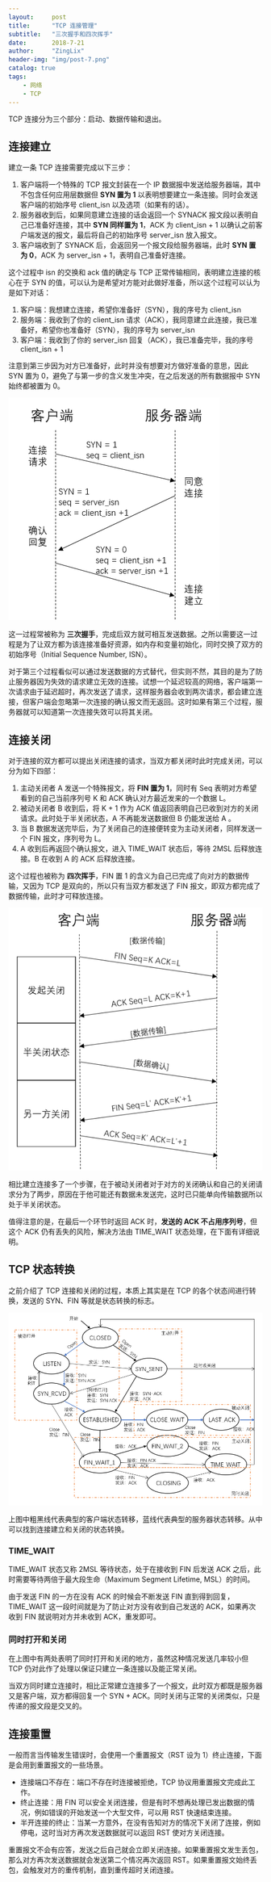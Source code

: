 ```yaml
---
layout:     post
title:      "TCP 连接管理"
subtitle:   "三次握手和四次挥手"
date:       2018-7-21
author:     "ZingLix"
header-img: "img/post-7.png"
catalog: true
tags:
    - 网络
    - TCP
---
```


TCP 连接分为三个部分：启动、数据传输和退出。

## 连接建立

建立一条 TCP 连接需要完成以下三步：

1. 客户端将一个特殊的 TCP 报文封装在一个 IP 数据报中发送给服务器端，其中不包含任何应用层数据但 **SYN 置为 1** 以表明想要建立一条连接。同时会发送客户端的初始序号 client_isn 以及选项（如果有的话）。
2. 服务器收到后，如果同意建立连接的话会返回一个 SYNACK 报文段以表明自己已准备好连接，其中 **SYN 同样置为 1**，ACK 为 client_isn + 1 以确认之前客户端发送的报文，最后将自己的初始序号 server_isn 放入报文。
3. 客户端收到了 SYNACK 后，会返回另一个报文段给服务器端，此时 **SYN 置为 0**，ACK 为 server_isn + 1，表明自己准备好连接。

这个过程中 isn 的交换和 ack 值的确定与 TCP 正常传输相同，表明建立连接的核心在于 SYN 的值，可以认为是希望对方能对此做好准备，所以这个过程可以认为是如下对话：

1. 客户端：我想建立连接，希望你准备好（SYN），我的序号为 client_isn 
2. 服务端：我收到了你的 client_isn 请求（ACK），我同意建立此连接，我已准备好，希望你也准备好（SYN），我的序号为 server_isn
3. 客户端：我收到了你的 server_isn 回复（ACK），我已准备完毕，我的序号 client_isn + 1 

注意到第三步因为对方已准备好，此时并没有想要对方做好准备的意思，因此 SYN 置为 0，避免了与第一步的含义发生冲突，在之后发送的所有数据报中 SYN 始终都被置为 0。

![](/img/in-post/TCP/1-1.png)

这一过程常被称为 **三次握手**，完成后双方就可相互发送数据。之所以需要这一过程是为了让双方都为该连接准备好资源，如内存和变量初始化，同时交换了双方的初始序号（Initial Sequence Number, ISN）。

对于第三个过程看似可以通过发送数据的方式替代，但实则不然，其目的是为了防止服务器因为失效的请求建立无效的连接。试想一个延迟较高的网络，客户端第一次请求由于延迟超时，再次发送了请求，这样服务器会收到两次请求，都会建立连接，但客户端会忽略第一次连接的确认报文而无返回。这时如果有第三个过程，服务器就可以知道第一次连接失效可以将其关闭。

## 连接关闭

对于连接的双方都可以提出关闭连接的请求，当双方都关闭时此时完成关闭，可以分为如下四部：

1. 主动关闭者 A 发送一个特殊报文，将 **FIN 置为 1**，同时有 Seq 表明对方希望看到的自己当前序列号 K 和 ACK 确认对方最近发来的一个数据 L。
2. 被动关闭者 B 收到后，将 K + 1 作为 ACK 值返回表明自己已收到对方的关闭请求。此时处于半关闭状态，A 不再能发送数据但 B 仍能发送给 A 。
3. 当 B 数据发送完毕后，为了关闭自己的连接便转变为主动关闭者，同样发送一个 FIN 报文，序列号为 L。
4. A 收到后再返回个确认报文，进入 TIME_WAIT 状态后，等待 2MSL 后释放连接。B 在收到 A 的 ACK 后释放连接。

这个过程也被称为 **四次挥手**，FIN 置 1 的含义为自己已完成了向对方的数据传输，又因为 TCP 是双向的，所以只有当双方都发送了 FIN 报文，即双方都完成了数据传输，此时才可释放连接。

![](/img/in-post/TCP/1-2.png)

相比建立连接多了一个步骤，在于被动关闭者对于对方的关闭确认和自己的关闭请求分为了两步，原因在于他可能还有数据未发送完，这时已只能单向传输数据所以处于半关闭状态。

值得注意的是，在最后一个环节时返回 ACK 时，**发送的 ACK 不占用序列号**，但这个 ACK 仍有丢失的风险，解决方法由 TIME_WAIT 状态处理，在下面有详细说明。

## TCP 状态转换

之前介绍了 TCP 连接和关闭的过程，本质上其实是在 TCP 的各个状态间进行转换，发送的 SYN、FIN 等就是状态转换的标志。

![](/img/in-post/TCP/1-3.png)

上图中粗黑线代表典型的客户端状态转移，蓝线代表典型的服务器状态转移。从中可以找到连接建立和关闭的状态转换。

### TIME_WAIT

TIME_WAIT 状态又称 2MSL 等待状态，处于在接收到 FIN 后发送 ACK 之后，此时需要等待两倍于最大段生命（Maximum Segment Lifetime, MSL）的时间。

由于发送 FIN 的一方在没有 ACK 的时候会不断发送 FIN 直到得到回复，TIME_WAIT 这一段时间就是为了防止对方没有收到自己发送的 ACK，如果再次收到 FIN 就说明对方并未收到 ACK，重发即可。

### 同时打开和关闭

在上图中有两处表明了同时打开和关闭的地方，虽然这种情况发送几率较小但 TCP 仍对此作了处理以保证只建立一条连接以及能正常关闭。

当双方同时建立连接时，相比正常建立连接多了一个报文，此时双方都既是服务器又是客户端，双方都得回复一个 SYN + ACK。同时关闭与正常的关闭类似，只是传递的报文段是交叉的。

## 连接重置

一般而言当传输发生错误时，会使用一个重置报文（RST 设为 1）终止连接，下面是会用到重置报文的一些场景。

- 连接端口不存在：端口不存在时连接被拒绝，TCP 协议用重置报文完成此工作。
- 终止连接：用 FIN 可以安全关闭连接，但是有时不想再处理已发出数据的情况，例如错误的开始发送一个大型文件，可以用 RST 快速结束连接。
- 半开连接的终止：当某一方意外，在没有告知对方的情况下关闭了连接，例如停电，这时当对方再次发送数据就可以返回 RST 使对方关闭连接。

重置报文不会有应答，发送之后自己就会立即关闭连接。如果重置报文发生丢包，那么对方再次发送数据就会发送第二个情况再次返回 RST。如果重置报文始终丢包，会触发对方的重传机制，直到重传超时关闭连接。